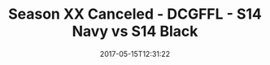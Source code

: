 ---
title: Season XX Canceled - DCGFFL - S14 Navy vs S14 Black
teams-score:
- team: _teams/s14-navy.md
  score: 25
- team: _teams/s14-black.md
  score: 40
mvp: Andy, Kevin
game-ball: Louis, Aaron
season: 14
week: 0
date: '2017-05-15T12:31:22'
pageid: season-14-playoffs-may-14-2017-5099-vs-5091
---